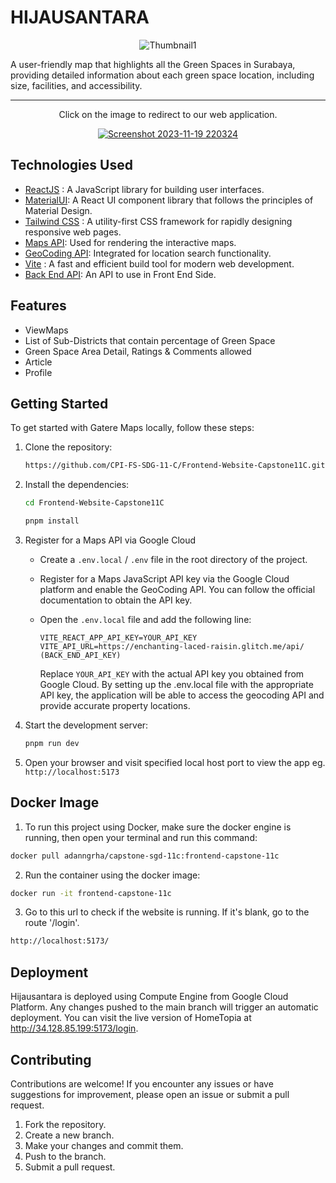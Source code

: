 # HIJAUSANTARA

<div align="center">

   ![Thumbnail1](https://github.com/CPI-FS-SDG-11-C/Frontend-Website-Capstone11C/assets/67674667/596009e1-fb2f-4de4-90bc-a1cd9e0bbdb8)
   
</div>

A user-friendly map that highlights all the Green Spaces in Surabaya, providing detailed information about each green space location, including size, facilities, and accessibility.

---

<div align="center">
   <p>Click on the image to redirect to our web application.</p>
   <a href="http://34.128.85.199:5173/login">

![Screenshot 2023-11-19 220324](https://github.com/CPI-FS-SDG-11-C/Frontend-Website-Capstone11C/assets/67674667/aef52959-d418-4c1d-94df-c49c27a8f2d5)

      
   </a>
</div>

## Technologies Used

- [ReactJS](https://react.dev/) : A JavaScript library for building user interfaces.
- [MaterialUI](https://mui.com/): A React UI component library that follows the principles of Material Design.
- [Tailwind CSS](https://tailwindcss.com/) : A utility-first CSS framework for rapidly designing responsive web pages.
- [Maps API](https://developers.google.com/maps/documentation/javascript): Used for rendering the interactive maps.
- [GeoCoding API](https://developers.google.com/maps/documentation/geocoding): Integrated for location search functionality.
- [Vite](https://vitejs.dev/) : A fast and efficient build tool for modern web development.
- [Back End API](https://enchanting-laced-raisin.glitch.me/api/): An API to use in Front End Side.

## Features

- ViewMaps
- List of Sub-Districts that contain percentage of Green Space
- Green Space Area Detail, Ratings & Comments allowed
- Article
- Profile
  
## Getting Started

To get started with Gatere Maps locally, follow these steps:

1. Clone the repository:
   ```bash
   https://github.com/CPI-FS-SDG-11-C/Frontend-Website-Capstone11C.git
   ```
2. Install the dependencies:
   ```bash
   cd Frontend-Website-Capstone11C
   ```
   ```bash
   pnpm install
   ```
3. Register for a Maps API via Google Cloud

   - Create a `.env.local` / `.env` file in the root directory of the project.
   - Register for a Maps JavaScript API key via the Google Cloud platform and enable the GeoCoding API. You can follow the official documentation to obtain the API key.
   - Open the `.env.local` file and add the following line:

     ```env
     VITE_REACT_APP_API_KEY=YOUR_API_KEY
     VITE_API_URL=https://enchanting-laced-raisin.glitch.me/api/ (BACK_END_API_KEY)
     ```

     Replace `YOUR_API_KEY` with the actual API key you obtained from Google Cloud. By setting up the .env.local file with the appropriate API key, the application will be able to access the geocoding API and provide accurate property locations.

4. Start the development server:

   ```javascript
   pnpm run dev
   ```

5. Open your browser and visit specified local host port to view the app eg. `http://localhost:5173`

## Docker Image

1. To run this project using Docker, make sure the docker engine is running, then open your terminal and run this command:

```sh
docker pull adanngrha/capstone-sgd-11c:frontend-capstone-11c
```

2. Run the container using the docker image:

```sh
docker run -it frontend-capstone-11c
```

3. Go to this url to check if the website is running. If it's blank, go to the route '/login'.

```sh
http://localhost:5173/
```

## Deployment

Hijausantara is deployed using Compute Engine from Google Cloud Platform. Any changes pushed to the main branch will trigger an automatic deployment.
You can visit the live version of HomeTopia at http://34.128.85.199:5173/login.

## Contributing

Contributions are welcome! If you encounter any issues or have suggestions for improvement, please open an issue or submit a pull request.

1. Fork the repository.
2. Create a new branch.
3. Make your changes and commit them.
4. Push to the branch.
5. Submit a pull request.
